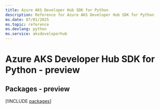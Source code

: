 ```yaml
---
title: Azure AKS Developer Hub SDK for Python
description: Reference for Azure AKS Developer Hub SDK for Python
ms.date: 07/01/2025
ms.topic: reference
ms.devlang: python
ms.service: aksdeveloperhub
---
```

# Azure AKS Developer Hub SDK for Python - preview
## Packages - preview
[!INCLUDE [packages](aks-developer-hub-index.md)]